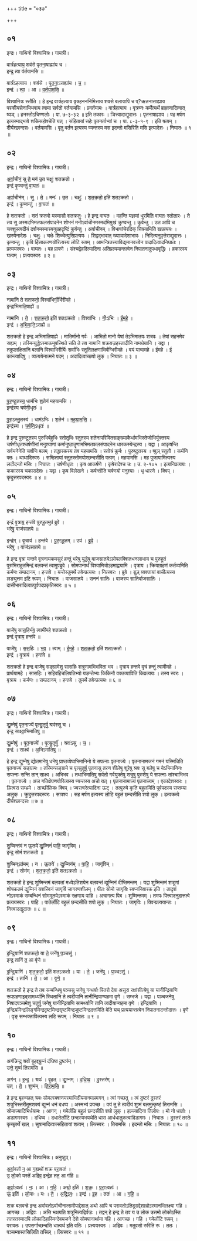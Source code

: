 +++
title = "०३७"

+++


## ०१
इन्द्रः। गाथिनो विश्वामित्रः। गायत्री।

वार्त्र॑हत्याय॒ शव॑से पृतना॒षाह्या॑य च ।  
इन्द्र॒ त्वा व॑र्तयामसि ॥

वार्त्र॑ऽहत्याय । शव॑से । पृ॒त॒ना॒ऽसह्या॑य । च॒ ।  
इन्द्र॑ । त्वा॒ । आ । व॒र्त॒या॒म॒सि॒ ॥

विश्वामित्रः स्तौति । हे इन्द्र वार्त्रहत्याय वृत्रहनननिमित्ताय शवसे बलायापि च प्?ऋतनासाह्याय परकीयसेनाभिभवाय त्वामा सर्वतो वर्तयामसि । प्रवर्तयामः । वार्त्रहत्याय । वृत्रघ्नः कर्मेत्यर्थे ब्राह्मणादित्वात् ष्यञ् । हनस्तोऽचिण्णलोः । पा. ७-३-३२ ॥ इति तकारः । ञित्त्वादाद्युदात्तः । पृतनाषाह्याय । षह मर्षण इत्यस्माद्भावे शकिसहोश्चेति यत् । संहितायां सहेः पृतनर्ताभ्यां च । पा. ८-३-१-९ । इति षत्वम् । दीर्घश्छान्दसः । वर्तयामसि । वृतु वर्तन इत्यस्य ण्यन्तस्य मस इदन्तो मसिरिति मसि इत्यादेशः । निघातः ॥ १ ॥

## ०२
इन्द्रः। गाथिनो विश्वामित्रः। गायत्री।

अ॒र्वा॒चीनं॒ सु ते॒ मन॑ उ॒त चक्षुः॑ शतक्रतो ।  
इन्द्र॑ कृ॒ण्वन्तु॑ वा॒घतः॑ ॥

अ॒र्वा॒चीन॑म् । सु । ते॒ । मनः॑ । उ॒त । चक्षुः॑ । श॒त॒क्र॒तो॒ इति॑ शतऽक्रतो ।  
इन्द्र॑ । कृ॒ण्वन्तु॑ । वा॒घतः॑ ॥

हे शतक्रतो । शतं क्रतवो यस्यासौ शतक्रतुः । हे इन्द्र वाघतः । वहन्ति यज्ञयां धुरमिति वाघतः स्तोतारः । ते तव सु अस्मदभिमतफलसंपादनेन शोभनं मनोऽर्वाचीनमस्मदभिमुखं क्रुण्वन्तु । कुर्वन्तु । उत आपि च चक्शुस्त्वदीयं दर्शनमस्मास्वनुग्रहदृष्टिं कुर्वन्तु । अर्वाचीनम् । विभाषांचेरदिक् स्त्रियामिति खप्रत्ययः । खस्येनादेशः । चक्षुः । चक्षेः शिच्चेत्युसिप्रत्ययः । शिद्वद्भावात् ख्याञादेशाभावः । निदित्यनुवृत्तेराद्युदात्तः । कृण्वन्तु । कृवि हिंसाकरणयोरित्यस्य लोटि रूपम् । आमन्त्रितस्याविद्यमानवत्त्वेन पादादित्वादनिघातः । प्रत्ययस्वरः । वाघतः । वह प्रापणे । संश्चद्वेहदित्यादिना अतिप्रत्ययान्तत्वेन निपातनादुपधावृद्धिः । हकारस्य घत्वम् । प्रत्ययस्वरः ॥ २ ॥

## ०३
इन्द्रः। गाथिनो विश्वामित्रः। गायत्री।

नामा॑नि ते शतक्रतो॒ विश्वा॑भिर्गी॒र्भिरी॑महे ।  
इन्द्रा॑भिमाति॒षाह्ये॑ ॥

नामा॑नि । ते॒ । श॒त॒क्र॒तो॒ इति॑ शतऽक्रतो । विश्वा॑भिः । गीः॒ऽभिः । ई॒म॒हे॒ ।  
इन्द्र॑ । अ॒भि॒मा॒ति॒ऽसह्ये॑ ॥

शतक्रतो हे इन्द्र अभिमातिषाह्ये । मातिर्मानो गर्वः । आभितो मानो येषां तेऽभिमातयः शत्रवः । तेषां सहनमेव सह्यम् । तस्मिन्युद्धेऽस्माकमुपस्थिते सति ते तव नामानि शक्रवज्रहस्तादीनि नामधेयानि । यद्वा । तदुपलक्षितानि बलानि विश्वाभिरीर्घिः सर्वाभिः स्तुतिलक्षणाभिर्वग्भिरीमहे । वयं याचामहे ॥ ईमहे । ई कान्त्यादिषु । व्यत्ययेनात्मने पदम् । अदादित्वाच्छपो लुक् । निघातः ॥ ३ ॥

## ०४
इन्द्रः। गाथिनो विश्वामित्रः। गायत्री।

पु॒रु॒ष्टु॒तस्य॒ धाम॑भिः श॒तेन॑ महयामसि ।  
इन्द्र॑स्य चर्षणी॒धृतः॑ ॥

पु॒रु॒ऽस्तु॒तस्य॑ । धाम॑ऽभिः । श॒तेन॑ । म॒ह॒या॒म॒सि॒ ।  
इन्द्र॑स्य । च॒र्ष॒णि॒ऽधृतः॑ ॥

हे इन्द्र पुरुष्टुतस्य पुरुभिर्बहुभिः स्तोतृभिः स्तुतस्य शतेनापरिमितसङ्ख्याकैर्धामभिस्तेजोभिर्युक्तस्य चर्षणीधृतश्चर्षणीनां मनुश्याणां कर्मानुष्ठातॄणामभिमतफलसंपादनेन धारकस्येन्द्रस्य । यद्वा । आकृषन्ति सर्वमनेनेति चर्शणि बलम् । तद्धारकस्य तव महयामसि । स्तोत्रं कुर्मः । पुरुष्टुतस्य । ष्वुञ् स्तुतौ । कर्मणि क्तः । थाथादिस्वरः । सम्हितायां स्तुतस्तोमयोश्छन्दसीति षत्वम् । महयामसि । मह पूजायामित्यस्य लटीदन्तो मसिः । निघातः । चर्षणीधृतः । कृष आकर्षणे । कृषेरादेश्च चः । उ. २-१०५ । इत्यनिप्रत्ययः । ककारस्य चकारादेशः । यद्वा । कृष विलेखने । कर्षन्तीति चर्षणयो मनुश्याः । धृ धारणे । क्विप् । कृदुत्तरपदस्वरः ॥ ४ ॥

## ०५
इन्द्रः। गाथिनो विश्वामित्रः। गायत्री।

इन्द्रं॑ वृ॒त्राय॒ हन्त॑वे पुरुहू॒तमुप॑ ब्रुवे ।  
भरे॑षु॒ वाज॑सातये ॥

इन्द्र॑म् । वृ॒त्राय॑ । हन्त॑वे । पु॒रु॒ऽहू॒तम् । उप॑ । ब्रु॒वे॒ ।  
भरे॑षु । वाज॑ऽसातये ॥

हे इन्द्र वृत्रा यन्तवे वृत्रनामकमसुरं हन्तुं भरेषु युद्धेषु वाजसातयेऽन्नोपलक्शितधनलाभाय च पुरुहूतं पुरुभिराहूतमिन्द्रं बलवन्तं त्वामुपब्रुवे । सोमपानार्थं विश्वामित्रोऽहमाह्वयामि । वृत्राय । क्रियाग्रहणं कर्तव्यमिति कर्मणः सम्प्रदानम् । हन्तवे । यन्तेस्तुमर्थे तवेन्प्रत्ययः । नित्स्वरः । ब्रुवे । ब्रूञ् व्यक्तायां वाचीत्यस्य लङ्युत्तम इटि रूपम् । निघातः । वाजसातये । सननं सातिः । वाजस्य सातिर्वाजसातिः । दासीभारादित्वात्पुर्वपदप्रकृतिस्वरः ॥ ५ ॥

## ०६
इन्द्रः। गाथिनो विश्वामित्रः। गायत्री।

वाजे॑षु सास॒हिर्भ॑व॒ त्वामी॑महे शतक्रतो ।  
इन्द्र॑ वृ॒त्राय॒ हन्त॑वे ॥

वाजे॑षु । स॒स॒हिः । भ॒व॒ । त्वाम् । ई॒म॒हे॒ । श॒त॒क्र॒तो॒ इति॑ शतऽक्रतो ।  
इन्द्र॑ । वृ॒त्राय॑ । हन्त॑वे ॥

शतक्रतो हे इन्द्र वाजेषु सङ्ग्रामेशु सासहिः शत्रूणामभिभविता भव । वृत्राय हन्तवे वृत्रं हन्तुं त्वामीमहे । प्रार्थयामहे । सासहिः । सहिवहिचलिपतिभ्यो यङन्तेभ्यः किकिनौ वक्तव्याविति किप्रत्ययः । तस्य स्वरः । वृत्राय । कर्मणः । सम्प्रदानम् । हन्तवे । तुमर्थे तवेन्प्रत्ययः ॥ ६ ॥

## ०७
इन्द्रः। गाथिनो विश्वामित्रः। गायत्री।

द्यु॒म्नेषु॑ पृत॒नाज्ये॑ पृत्सु॒तूर्षु॒ श्रव॑स्सु च ।  
इन्द्र॒ साक्ष्वा॒भिमा॑तिषु ॥

द्यु॒म्नेषु॑ । पृ॒त॒नाज्ये॑ । पृ॒त्सु॒तूर्षु॑ । श्रवः॑ऽसु । च॒ ।  
इन्द्र॑ । साक्ष्व॑ । अ॒भिऽमा॑तिषु ॥

हे इन्द्र द्युम्नेषु द्योतमानेषु धनेषु प्राप्तव्येष्वभिमानिनो ये सपत्नाः पृतनाज्ये । पृतनानामजनं गमनं यस्मिन्निति पृतनाज्यं सङ्ग्रामः । तस्मिन्सङ्ग्रामे च पृत्सुतूर्षु पृतनासु तरण शीलेषु शूरेषु श्रवः सु बलेषु च येऽभिमानिनः सपत्नाः सन्ति तान् साक्ष्व । अभिभव । तथाभिमातिषु सर्वतो गर्वयुक्तेषु शत्रुषु पुरुशेषु ये सपत्नाः तांश्चाभिभव । पृतनाज्ये । अज गतिक्षेपणयोरित्यस्य ण्यन्तस्य अचो यत् । पृतनानामाज्यं पृतनाज्यम् । एकादेशस्वरः । ञित्वरा सम्भ्रमे । ताच्छीलिकः क्विप् । ज्वरत्वरेत्यादिना ऊट् । तत्पुरुषे कृति बहुलमिति पूर्वपदस्य सप्तम्या अलुक् । क्रुदुत्तरपदस्वरः । साक्श्व । सह मर्षण इत्यस्य लोटि बहुलं छन्दसीति शपो लुक् । ढत्वकत्वे दीर्घश्छान्दसः ॥ ७ ॥

## ०८
इन्द्रः। गाथिनो विश्वामित्रः। गायत्री।

शु॒ष्मिन्त॑मं न ऊ॒तये॑ द्यु॒म्निनं॑ पाहि॒ जागृ॑विम् ।  
इन्द्र॒ सोमं॑ शतक्रतो ॥

शु॒ष्मिन्ऽत॑मम् । न । ऊ॒तये॑ । द्यु॒म्निन॑म् । पा॒हि॒ । जागृ॑विम् ।  
इन्द्र॑ । सोम॑म् । श॒त॒क्र॒तो॒ इति॑ शतऽक्रतो ॥

शतक्रतो हे इन्द्र शुष्मिन्तमं बलवतां मध्येऽतिशयेन बलवन्तं द्युम्निनं दीप्तिमन्तम् । यद्वा शुष्मिन्तमं शत्रूणां शोषकतमं द्युम्निनं यशस्विनं जागृविं जागरणशीलम् । पीतः सोमो जागृविः स्वप्ननिवारक इति । तादृशं नोऽस्माकं सम्बन्धिनं सोममूतयेऽस्माकं रक्षणाय पाहि । अत्रागत्य पिब । शुष्मिन्तमम् । तमपः पित्त्वादनुदात्तत्वे प्रत्ययस्वरः । पाहि । पातेर्लोटि बहुलं छन्दसीति शपो लुक् । निघातः । जागृविः । क्विन्प्रत्ययान्तः । नित्त्वादद्युदात्तः ॥ ८ ॥

## ०९
इन्द्रः। गाथिनो विश्वामित्रः। गायत्री।

इ॒न्द्रि॒याणि॑ शतक्रतो॒ या ते॒ जने॑षु प॒ञ्चसु॑ ।  
इन्द्र॒ तानि॑ त॒ आ वृ॑णे ॥

इ॒न्द्रि॒याणि॑ । श॒त॒क्र॒तो॒ इति॑ शतऽक्रतो । या । ते॒ । जने॑षु । प॒ञ्चऽसु॑ ।  
इन्द्र॑ । तानि॑ । ते॒ । आ । वृ॒णे॒ ॥

शतक्रतो हे इन्द्र ते तव सम्बन्धिषु पञ्चसु जनेषु गन्धर्वाः पितरो देवा असुरा रक्षांसीत्येषु या यानीन्द्रियाणि रूपग्रहणाइद्सामर्थ्यानि स्थितानि ते त्वदीयानि तानीन्द्रियाण्यहमा वृणे । सम्भजे । यद्वा । पञ्चजनेषु निषादपञ्चमेशु चतुर्षु जनेषु यानीन्द्रियाणि सामर्थ्यानि तानि त्वदीयान्यहमा वृणे । इन्द्रियाणि । इन्द्रियमिन्द्रलिङ्गमिन्द्रदृष्टमिन्द्रसृष्टमिन्द्रजुष्टमिन्द्रदत्तमिति वेति घच् प्रत्ययान्तत्वेन निपातनादन्तोदात्तः । वृणे । वृङ् सम्भक्तावित्यस्य लटि रूपम् । निघातः ॥ ९ ॥

## १०
इन्द्रः। गाथिनो विश्वामित्रः। गायत्री।

अग॑न्निन्द्र॒ श्रवो॑ बृ॒हद्द्यु॒म्नं द॑धिष्व दु॒ष्टर॑म् ।  
उत्ते॒ शुष्मं॑ तिरामसि ॥

अग॑न् । इ॒न्द्र॒ । श्रवः॑ । बृ॒हत् । द्यु॒म्नम् । द॒धि॒ष्व॒ । दु॒स्तर॑म् ।  
उत् । ते॒ । शुष्म॑म् । ति॒रा॒म॒सि॒ ॥

हे इन्द्र बृहन्महत् श्रवः सोमल्स्क्शणमस्माभिर्दीयमानमन्नमगन् । त्वां गच्छतु । त्वं दुष्टरं दुस्तरं शत्रुभिस्तरीतुमशक्यं द्युम्नं धनं दधष्व । अस्मभ्यं प्रयच्छ । वयं तु ते त्वदीयं शुष्मं बलमुत्कृष्टं तिरामसि । सोमाज्यादिभिर्धयामः । आगन् । गमेर्लङि बहुलं छन्दसीति शपो लुक् । हल्ज्यादिना तिलोपः । मो नो धातोः । अडागमस्वरः । दधिष्व । दधातेर्लोटि छन्दस्यभयथेति धास आर्धधातुकत्वादिडागमः । निघातः । दुस्तरं तरतेः कृच्छ्रार्थे खल् । सुषामादित्वात्संहितायां शत्वम् । लित्स्वरः । तिरामसि । इदन्तो मसिः । निघातः ॥ १० ॥

## ११
इन्द्रः। गाथिनो विश्वामित्रः। अनुष्टुप्।

अ॒र्वा॒वतो॑ न॒ आ ग॒ह्यथो॑ शक्र परा॒वतः॑ ।  
उ॒ लो॒को यस्ते॑ अद्रिव॒ इन्द्रे॒ह तत॒ आ ग॑हि ॥

अ॒र्वा॒ऽवतः॑ । नः॒ । आ । ग॒हि॒ । अथो॒ इति॑ । श॒क्र॒ । प॒रा॒ऽवतः॑ ।  
ऊं॒ इति॑ । लो॒कः । यः । ते॒ । अ॒द्रि॒ऽवः॒ । इन्द्र॑ । इ॒ह । ततः॑ । आ । ग॒हि॒ ॥

शक्र बलवन्हे इन्द्र अर्वावतोऽर्वाचीनात्समीपाद्देशात् अथो आपि च परावतोऽतिदूराद्देशान्नोऽस्मानभिलक्ष्या गहि । आगच्छ । अद्रिवः । अत्ति भक्षयति शत्रूनित्यद्रिर्वज्रः । तद्वन् हे इन्द्र ते तव य उ लोक उत्तमो लोकोऽस्ति ततस्तस्मादपि लोकादिहास्मिन्देवयजने देशे सोमपानार्थामा गहि । आगच्छ । गहि । गमेर्लोटि रूपम् । परावतः । उपसर्गाच्छन्दसि धात्वर्थ इति वतिः । प्रत्ययस्वरः । अद्रिवः । मतुवसो रुरिति रुः । ततः । पञ्चम्यास्तसिलिति तसिल् । लित्स्वरः ॥ ११ ॥